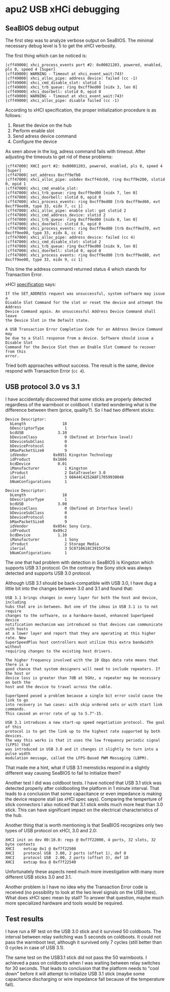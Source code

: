 # apu2 USB xHCi debugging

## SeaBIOS debug output

The first step was to analyze verbose output on SeaBIOS. The minimal necessary
debug level is 5 to get the xHCI verbosity.

The first thing which can be noticed is:

```
|cff49000| xhci_process_events port #2: 0x00021203, powered, enabled, pls 0, speed 4 [Super]
|cff49000| WARNING - Timeout at xhci_event_wait:743!
|cff49000| xhci_alloc_pipe: address device: failed (cc -1)
|cff49000| xhci_cmd_disable_slot: slotid 1
|cff49000| xhci_trb_queue: ring 0xcff9ed00 [nidx 3, len 0]
|cff49000| xhci_doorbell: slotid 0, epid 0
|cff49000| WARNING - Timeout at xhci_event_wait:743!
|cff49000| xhci_alloc_pipe: disable failed (cc -1)
```

According to xHCI specification, the proper initialization procedure is as
follows:

1. Reset the device on the hub
2. Perform enable slot
3. Send adress device command
4. Configure the device

As seen above in the log, adress command fails with timeout. After adjusting
the timeouts to get rid of these problems:

```
|cff47000| XHCI port #2: 0x00001203, powered, enabled, pls 0, speed 4 [Super]
|cff47000| set_address 0xcff9efb0
|cff47000| xhci_alloc_pipe: usbdev 0xcff4dc60, ring 0xcff9e200, slotid 0, epid 1
|cff47000| xhci_cmd_enable_slot:
|cff47000| xhci_trb_queue: ring 0xcff9ed00 [nidx 7, len 0]
|cff47000| xhci_doorbell: slotid 0, epid 0
|cff47000| xhci_process_events: ring 0xcff9ed00 [trb 0xcff9ed60, evt 0xcff9ee00, type 33, eidx 7, cc 1]
|cff47000| xhci_alloc_pipe: enable slot: got slotid 2
|cff47000| xhci_cmd_address_device: slotid 2
|cff47000| xhci_trb_queue: ring 0xcff9ed00 [nidx 8, len 0]
|cff47000| xhci_doorbell: slotid 0, epid 0
|cff47000| xhci_process_events: ring 0xcff9ed00 [trb 0xcff9ed70, evt 0xcff9ee00, type 33, eidx 8, cc 4]
|cff47000| xhci_alloc_pipe: address device: failed (cc 4)
|cff47000| xhci_cmd_disable_slot: slotid 2
|cff47000| xhci_trb_queue: ring 0xcff9ed00 [nidx 9, len 0]
|cff47000| xhci_doorbell: slotid 0, epid 0
|cff47000| xhci_process_events: ring 0xcff9ed00 [trb 0xcff9ed80, evt 0xcff9ee00, type 33, eidx 9, cc 1]
```

This time the address command returned status 4 which stands for Transaction
Error.

xHCI [specification](https://www.intel.com/content/dam/www/public/us/en/documents/technical-specifications/extensible-host-controler-interface-usb-xhci.pdf) says:

```
If the SET_ADDRESS request was unsuccessful, system software may issue a
Disable Slot Command for the slot or reset the device and attempt the Address
Device Command again. An unsuccessful Address Device Command shall leave
the Device Slot in the Default state.

A USB Transaction Error Completion Code for an Address Device Command may
be due to a Stall response from a device. Software should issue a Disable Slot
Command for the Device Slot then an Enable Slot Command to recover from this
error.
```

Tried both approaches without success. The result is the same, device
respond with Transaction Error (`cc 4`).

## USB protocol 3.0 vs 3.1

I have accidentally discovered that some sticks are properly detected regardless
of the warmboot or coldboot. I started wondering what is the difference between
them (price, quality?). So I had two different sticks:

```
Device Descriptor:
  bLength                18
  bDescriptorType         1
  bcdUSB               3.10
  bDeviceClass            0 (Defined at Interface level)
  bDeviceSubClass         0
  bDeviceProtocol         0
  bMaxPacketSize0         9
  idVendor           0x0951 Kingston Technology
  idProduct          0x1666
  bcdDevice            0.01
  iManufacturer           1 Kingston
  iProduct                2 DataTraveler 3.0
  iSerial                 3 60A44C4252A8F17059930048
  bNumConfigurations      1
```

```
Device Descriptor:
  bLength                18
  bDescriptorType         1
  bcdUSB               3.00
  bDeviceClass            0 (Defined at Interface level)
  bDeviceSubClass         0
  bDeviceProtocol         0
  bMaxPacketSize0         9
  idVendor           0x054c Sony Corp.
  idProduct          0x09c2
  bcdDevice            1.10
  iManufacturer           1 Sony
  iProduct                2 Storage Media
  iSerial                 3 5C0710618C3915CF56
  bNumConfigurations      1
```

The one that had problem with detection in SeaBIOS is Kingston which supports
USB 3.1 protocol. On the contrary the Sony stick was always detected and
supports USB 3.0 protocol.

Although USB 3.1 should be back-compatible with USB 3.0, I have dug a little bit
into the changes between 3.0 and 3.1 and found that:

```
USB 3.1 brings changes in every layer for both the host and device, including
hubs that are in-between. But one of the ideas in USB 3.1 is to not require
changes to the software, so a hardware-based, enhanced SuperSpeed device
notification mechanism was introduced so that devices can communicate with hosts
at a lower layer and report that they are operating at this higher rate. New
SuperSpeedPlus host controllers must utilize this extra bandwidth without
requiring changes to the existing host drivers.

The higher frequency involved with the 10 Gbps data rate means that there is a
good chance that system designers will need to include repeaters. If the host or
device loss is greater than 7dB at 5GHz, a repeater may be necessary on both the
host and the device to travel across the cable.

SuperSpeed posed a problem because a single bit error could cause the link to go
into recovery in two cases: with skip ordered sets or with start link commands.
This caused an error rate of up to 5.7^-15.

USB 3.1 introduces a new start-up speed negotiation protocol. The goal of this
protocol is to get the link up to the highest rate supported by both devices.
The way this works is that it uses the low frequency periodic signal (LFPS) that
was introduced in USB 3.0 and it changes it slightly to turn into a pulse width
modulation message, called the LFPS-Based PWM Messaging (LBPM).
```

That made me a hint, what if USB 3.1 memsticks respond in a slightly different
way causing SeaBIOS to fail to initialize them?

Another test I did was coldboot tests. I have noticed that USB 3.1 stick was
detected properly after coldbooting the platform in 1 minute interval. That
leads to a conclusion that some capacitance or even impedance is making the
device respone stall (as xHCI spec says). Comparing the temperture of stick
connectors I also noticed that 3.1 stick emits much more heat than 3.0 stick.
This can have significant impact on the electrical characteristics of the hub.

Another thing that is worth mentioning is that SeaBIOS recognizes only two types
of USB protocol on xHCI, 3.0 and 2.0:

```
XHCI init on dev 00:10.0: regs @ 0xf7f22000, 4 ports, 32 slots, 32 byte contexts
XHCI    extcap 0x1 @ 0xf7f22500
XHCI    protocol USB  3.00, 2 ports (offset 1), def 0
XHCI    protocol USB  2.00, 2 ports (offset 3), def 10
XHCI    extcap 0xa @ 0xf7f22540
```

Unfortunately these aspects need much more investigation with many more
different USB sticks 3.0 and 3.1.

Another problem is I have no idea why the Transaction Error code is received (no
possibility to look at the lwo level signals on the USB lines). What does xHCI
spec mean by stall? To answer that question, maybe much more specialized
hardware and tools would be required.

## Test results

I have run a RF test on the USB 3.0 stick and it survived 50 coldboots.
The interval between relay switching was 5 seconds on coldboots. It could not
pass the warmboot test, although it survived only 7 cycles (still better than
0 cycles in case of USB 3.1).

The same test on the USB3.1 stick did not pass the 50 warmboots. I achieved
a pass on coldboots when I was waiting between relay switches for 30 seconds.
That leads to conclusion that the platform needs to "cool down" before it will
attempt to initialize USB 3.1 stick (maybe some capacitance discharging or
wire impedance fall because of the temperature fall).

